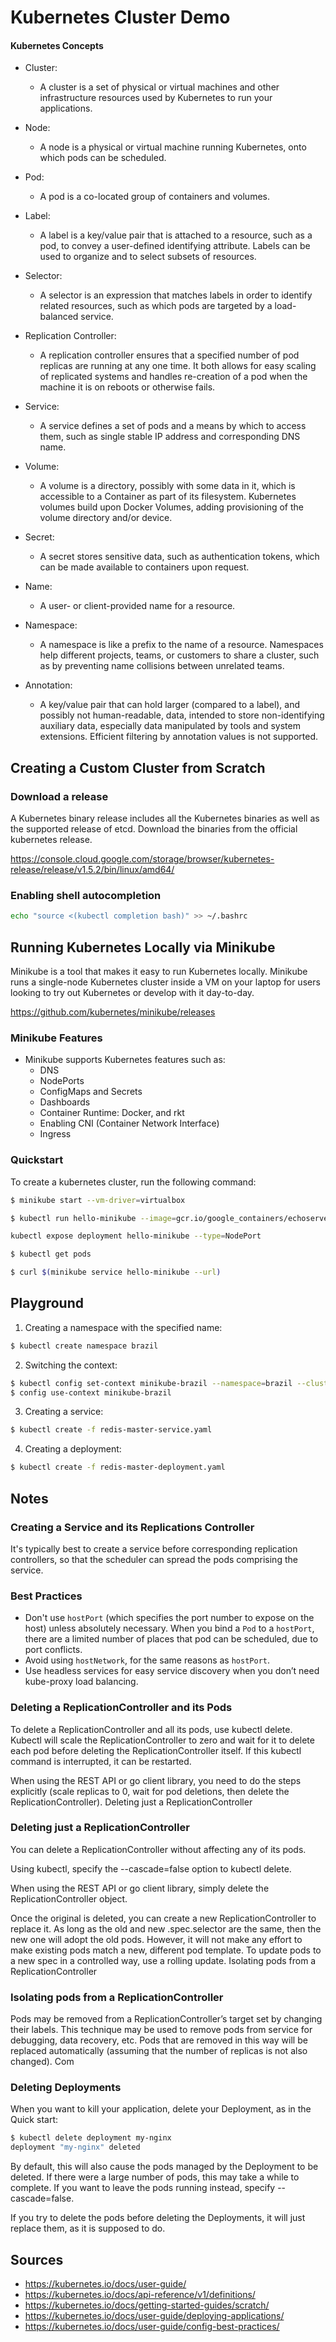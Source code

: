 # Kubernetes Cluster Demo

#### Kubernetes Concepts

  - Cluster:
    - A cluster is a set of physical or virtual machines and other infrastructure resources used by Kubernetes to run your applications.

  - Node:
    - A node is a physical or virtual machine running Kubernetes, onto which pods can be scheduled.

  - Pod:
    - A pod is a co-located group of containers and volumes.

  - Label:
    - A label is a key/value pair that is attached to a resource, such as a pod, to convey a user-defined identifying attribute. Labels can be used to organize and to select subsets of resources.

  - Selector:
    - A selector is an expression that matches labels in order to identify related resources, such as which pods are targeted by a load-balanced service.

  - Replication Controller:
    - A replication controller ensures that a specified number of pod replicas are running at any one time. It both allows for easy scaling of replicated systems and handles re-creation of a pod when the machine it is on reboots or otherwise fails.

  - Service:
    - A service defines a set of pods and a means by which to access them, such as single stable IP address and corresponding DNS name.

  - Volume:
    - A volume is a directory, possibly with some data in it, which is accessible to a Container as part of its filesystem. Kubernetes volumes build upon Docker Volumes, adding provisioning of the volume directory and/or device.

  - Secret:
    - A secret stores sensitive data, such as authentication tokens, which can be made available to containers upon request.

  - Name:
    - A user- or client-provided name for a resource.

  - Namespace:
    - A namespace is like a prefix to the name of a resource. Namespaces help different projects, teams, or customers to share a cluster, such as by preventing name collisions between unrelated teams.

  - Annotation:
    - A key/value pair that can hold larger (compared to a label), and possibly not human-readable, data, intended to store non-identifying auxiliary data, especially data manipulated by tools and system extensions. Efficient filtering by annotation values is not supported.

## Creating a Custom Cluster from Scratch

### Download a release

A Kubernetes binary release includes all the Kubernetes binaries as well as the supported release of etcd. Download the binaries from the official kubernetes release.

https://console.cloud.google.com/storage/browser/kubernetes-release/release/v1.5.2/bin/linux/amd64/

### Enabling shell autocompletion

```bash
echo "source <(kubectl completion bash)" >> ~/.bashrc
```

## Running Kubernetes Locally via Minikube

Minikube is a tool that makes it easy to run Kubernetes locally. Minikube runs a single-node Kubernetes cluster inside a VM on your laptop for users looking to try out Kubernetes or develop with it day-to-day.

https://github.com/kubernetes/minikube/releases

### Minikube Features

  - Minikube supports Kubernetes features such as:
    - DNS
    - NodePorts
    - ConfigMaps and Secrets
    - Dashboards
    - Container Runtime: Docker, and rkt
    - Enabling CNI (Container Network Interface)
    - Ingress

### Quickstart

To create a kubernetes cluster, run the following command:

```bash
$ minikube start --vm-driver=virtualbox
```

```bash
$ kubectl run hello-minikube --image=gcr.io/google_containers/echoserver:1.4 --port=8080
```

```bash
kubectl expose deployment hello-minikube --type=NodePort
```

```bash
$ kubectl get pods
```

```bash
$ curl $(minikube service hello-minikube --url)
```

## Playground

1. Creating a namespace with the specified name:

```bash
$ kubectl create namespace brazil
```

2. Switching the context:

```bash
$ kubectl config set-context minikube-brazil --namespace=brazil --cluster=minikube --user=minikube
$ config use-context minikube-brazil
```

3. Creating a service:

```bash
$ kubectl create -f redis-master-service.yaml
```

4. Creating a deployment:

```bash
$ kubectl create -f redis-master-deployment.yaml
```

## Notes

### Creating a Service and its Replications Controller

It's typically best to create a service before corresponding replication controllers, so that the scheduler can spread the pods comprising the service.

### Best Practices

  - Don't use `hostPort` (which specifies the port number to expose on the host) unless absolutely necessary. When you bind a `Pod` to a `hostPort`, there are a limited number of places that pod can be scheduled, due to port conflicts.
  - Avoid using `hostNetwork`, for the same reasons as `hostPort`.
  - Use headless services for easy service discovery when you don’t need kube-proxy load balancing.

### Deleting a ReplicationController and its Pods

To delete a ReplicationController and all its pods, use kubectl delete. Kubectl will scale the ReplicationController to zero and wait for it to delete each pod before deleting the ReplicationController itself. If this kubectl command is interrupted, it can be restarted.

When using the REST API or go client library, you need to do the steps explicitly (scale replicas to 0, wait for pod deletions, then delete the ReplicationController).
Deleting just a ReplicationController

### Deleting just a ReplicationController

You can delete a ReplicationController without affecting any of its pods.

Using kubectl, specify the --cascade=false option to kubectl delete.

When using the REST API or go client library, simply delete the ReplicationController object.

Once the original is deleted, you can create a new ReplicationController to replace it. As long as the old and new .spec.selector are the same, then the new one will adopt the old pods. However, it will not make any effort to make existing pods match a new, different pod template. To update pods to a new spec in a controlled way, use a rolling update.
Isolating pods from a ReplicationController

### Isolating pods from a ReplicationController

Pods may be removed from a ReplicationController’s target set by changing their labels. This technique may be used to remove pods from service for debugging, data recovery, etc. Pods that are removed in this way will be replaced automatically (assuming that the number of replicas is not also changed).
Com

### Deleting Deployments

When you want to kill your application, delete your Deployment, as in the Quick start:

```bash
$ kubectl delete deployment my-nginx
deployment "my-nginx" deleted
```

By default, this will also cause the pods managed by the Deployment to be deleted. If there were a large number of pods, this may take a while to complete. If you want to leave the pods running instead, specify --cascade=false.

If you try to delete the pods before deleting the Deployments, it will just replace them, as it is supposed to do.

## Sources

  - https://kubernetes.io/docs/user-guide/
  - https://kubernetes.io/docs/api-reference/v1/definitions/
  - https://kubernetes.io/docs/getting-started-guides/scratch/
  - https://kubernetes.io/docs/user-guide/deploying-applications/
  - https://kubernetes.io/docs/user-guide/config-best-practices/